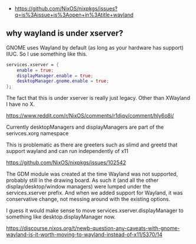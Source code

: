 - https://github.com/NixOS/nixpkgs/issues?q=is%3Aissue+is%3Aopen+in%3Atitle+wayland

## why wayland is under xserver?

GNOME uses Wayland by default (as long as your hardware has support) IIUC. So I use something like this.

```nix
services.xserver = {
	enable = true;
	displayManager.enable = true;
	desktopManager.gnome.enable = true;
};
```

The fact that this is under xserver is really just legacy. Other than XWayland I have no X.

https://www.reddit.com/r/NixOS/comments/r1djqy/comment/hly6o8i/

Currently desktopManagers and displayManagers are part of the serivces.xorg namespace

This is problematic as there are greeters such as slimd and greetd that support wayland and can run independently of x11

https://github.com/NixOS/nixpkgs/issues/102542

The GDM module was created at the time Wayland was not supported, probably still in the drawing board. As such it (and all the other display/desktop/window managers) were lumped under the services.xserver prefix. And when we added support for Wayland, it was conservative change, not messing around with the existing options.

I guess it would make sense to move services.xserver.displayManager to something like desktop.displayManager now.

https://discourse.nixos.org/t/newb-question-any-caveats-with-gnome-wayland-is-it-worth-moving-to-wayland-instead-of-x11/5370/14
